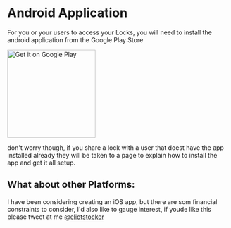 # Android Application

For you or your users to access your Locks, you will need to install the android application from the Google Play Store

<a href='http://play.google.com/store/re.locksha.mobile?pcampaignid=pcampaignidMKT-Other-global-all-co-prtnr-py-PartBadge-Mar2515-1'><img width="200" alt='Get it on Google Play' src='https://play.google.com/intl/en_us/badges/static/images/badges/en_badge_web_generic.png'/></a>

don't worry though, if you share a lock with a user that doest have the app installed already they will be taken to a page to explain how to install the app and get it all setup.

## What about other Platforms:

I have been considering creating an iOS app, but there are som financial constraints to consider, I'd also like to gauge interest, if youde like this please tweet at me [@eliotstocker](https://twitter.com/eliotstocker)
